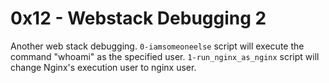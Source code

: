 # 0x12 - Webstack Debugging 2
Another web stack debugging.
`0-iamsomeoneelse` script will execute the command "whoami" as the specified user.
`1-run_nginx_as_nginx` script will change Nginx's execution user to nginx user.
